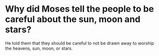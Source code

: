 # Why did Moses tell the people to be careful about the sun, moon and stars?

He told them that they should be careful to not be drawn away to worship the heavens, sun, moon, or stars.
